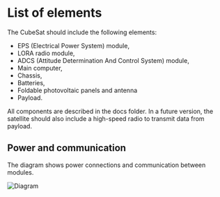 # List of elements

The CubeSat should include the following elements:
- EPS (Electrical Power System) module,
- LORA radio module,
- ADCS (Attitude Determination And Control System) module,
- Main computer,
- Chassis,
- Batteries,
- Foldable photovoltaic panels and antenna
- Payload.

All components are described in the docs folder. In a future version, the satellite should also include a high-speed radio to transmit data from payload.

## Power and communication

The diagram shows power connections and communication between modules.

![Diagram](docs/data_and_power_diagram.png)